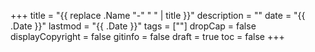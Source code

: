 +++
title = "{{ replace .Name "-" " " | title }}"
description = ""
date = "{{ .Date }}"
lastmod = "{{ .Date }}"
tags = [""]
dropCap = false
displayCopyright = false
gitinfo = false
draft = true
toc = false
+++
